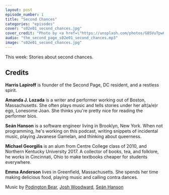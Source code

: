 ```yaml
---
layout: post
episode_number: 1
title: "Second Chances"
categories: "episodes"
cover: "s02e01_second_chances.jpg"
cover_credit: "Photo by <a href=\"https://unsplash.com/photos/G85VuTpw6jg\">David Kovalenko</a>"
audio: "the_second_page_s02e01_second_chances.mp3"
image: "s02e01_second_chances.jpg"
---
```


This week: Stories about second chances.

## Credits

**Harris Lapiroff** is founder of the Second Page, DC resident, and a restless spirit.

**Amanda J. Lozada** is a writer and performer working out of Boston, Massachusetts. She often plays music and tells stories under her alt(a/e)r ego, Lonesome Joan. She thinks you're pretty nice for reading the performer bios.

**Seán Hanson** is a software engineer living in Brooklyn, New York. When not programming, he's working on this podcast, writing snippets of incidental music, playing Javanese Gamelan, and thinking about queerness.

**Michael Georgilis** is an alum from Centre College class of 2010, and Northern Kentucky University 2017. A collector of books, tea, and folklore, he works in Cincinnati, Ohio to make textbooks cheaper for students everywhere.

**Emma Anderson** lives in Greenfield, Massachusetts. She spends her time making delicious food, playing music and calling contra dances.


Music by [Podington Bear][podington], [Josh Woodward][woodward], [Seán Hanson][sean]


[podington]: http://soundofpicture.com/
[woodward]: http://www.joshwoodward.com/
[sean]: http://seanmhanson.com/
